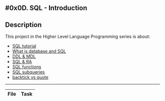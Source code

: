 #0x0D. SQL - Introduction
---
## Description

This project in the Higher Level Language Programming series is about:

* [SQL tutorial](https://www.digitalocean.com/community/tutorials/a-basic-mysql-tutorial)
* [What is database and SQL](https://www.youtube.com/watch?v=FR4QIeZaPeM)
* [DDL & MDL](https://web.csulb.edu/colleges/coe/cecs/dbdesign/dbdesign.php?page=sql/ddldml.php)
* [SQL & RA](https://web.csulb.edu/colleges/coe/cecs/dbdesign/dbdesign.php?page=sql/queries.php)
* [SQL functions](https://web.csulb.edu/colleges/coe/cecs/dbdesign/dbdesign.php?page=sql/functions.php)
* [SQL subqueries](https://web.csulb.edu/colleges/coe/cecs/dbdesign/dbdesign.php?page=sql/subqueries.php)
* [backtick vs quote](https://stackoverflow.com/questions/29402361/what-makes-the-big-difference-between-a-backtick-and-an-apostrophe/29402458)

---
File | Task
---|---

